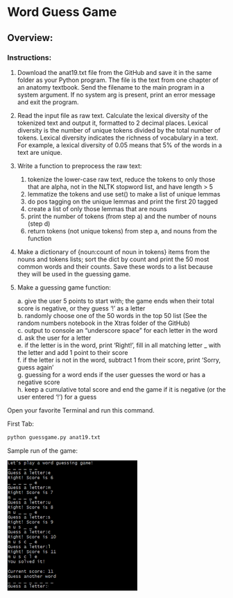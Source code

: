 # Word Guess Game

## Overview:

### Instructions:
1. Download the anat19.txt file from the GitHub and save it in the same folder as your Python program. The file is the text from one chapter of an anatomy textbook. Send the filename to the main program in a system argument. If no system arg is present, print an error message and exit the program.
2. Read the input file as raw text. Calculate the lexical diversity of the tokenized text and output it, formatted to 2 decimal places. Lexical diversity is the number of unique tokens divided by the total number of tokens. Lexical diversity indicates the richness of vocabulary in a text. For example, a lexical diversity of 0.05 means that 5% of the words in a text are unique.
3. Write a function to preprocess the raw text:

    1. tokenize the lower-case raw text, reduce the tokens to only those that are alpha, not in the NLTK stopword list, and have length > 5  
    2. lemmatize the tokens and use set() to make a list of unique lemmas  
    3. do pos tagging on the unique lemmas and print the first 20 tagged  
    4. create a list of only those lemmas that are nouns  
    5. print the number of tokens (from step a) and the number of nouns (step d)  
    6. return tokens (not unique tokens) from step a, and nouns from the function  

4. Make a dictionary of {noun:count of noun in tokens} items from the nouns and tokens lists; sort the dict by count and print the 50 most common words and their counts. Save these words to a list because they will be used in the guessing game.
5. Make a guessing game function:

      a. give the user 5 points to start with; the game ends when their total score is negative, or they guess ‘!’ as a letter  
      b. randomly choose one of the 50 words in the top 50 list (See the random numbers notebook in the Xtras folder of the GitHub)  
      c. output to console an “underscore space” for each letter in the word  
      d. ask the user for a letter  
      e. if the letter is in the word, print ‘Right!’, fill in all matching letter _ with the letter and add 1 point to their score  
      f. if the letter is not in the word, subtract 1 from their score, print ‘Sorry, guess again’  
      g. guessing for a word ends if the user guesses the word or has a negative score  
      h. keep a cumulative total score and end the game if it is negative (or the user entered ‘!’) for a guess  


Open your favorite Terminal and run this command.

First Tab:

```sh
python guessgame.py anat19.txt
```

Sample run of the game:

<img src="sample_run.png" data-canonical-src="https://gyazo.com/eb5c5741b6a9a16c692170a41a49c858.png" width="300" height="300" />